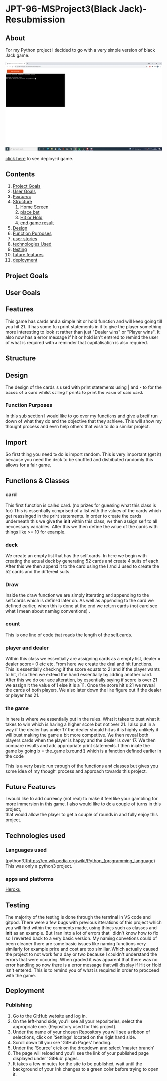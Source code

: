 # JPT-96-MSProject3(Black Jack)-Resubmission

## About
For my Python project I decided to go with a very simple version of black Jack game.

![loadingscreen](images/loadingscreen.png)

[click here](https://jpt-96-blackjack-resubmission.herokuapp.com/) to see deployed game.

## Contents


1. [Project Goals](#project-goals)
2. [User Goals](#user-goals)
3. [Features](#features)
4. [Structure](#structure)
    1. [Home Screen](#home-screen)
    2. [place bet](#place-bet)
    3. [Hit or Hold](#hit-hold)
    4. [end game result](#end-game-result)
5. [Design](#design)
6. [Function Purposes](#function-purposes)
7. [user stories](#user-stories)
8. [technologies Used](#technologies-used)
9. [testing](#testing)
10. [future features](#future-features)
11. [deployment](#depolyment)


## Project Goals


## User Goals


## Features
This game has cards and a simple hit or hold function and will keep going till you hit 21.
It has some fun print statements in it to give the player something more interesting to look at rather than just "Dealer wins" or "Player wins".
It also now has a error message if hit or hold isn't entered to remind the user of what is required with a reminder that capitalisation is also required.

## Structure


## Design
The design of the cards is used with print statements using | and - to for the bases of a card whilst calling f prints to print the value of said card.

### Function Purposes 
In this sub section I would like to go over my functions and give a breif run down of what they do and the objective that they achieve.
This will show my thought process and even help others that wish to do a similar project.
## Import
So first thing you need to do is import random. This is very important (get it) because you need the deck to be shuffled and distributed randomly this allows for a fair game.
## Functions & Classes
### card
This first function is called card. (no prizes for guessing what this class is for)
This is essentially comprised of a list with the values of the cards which get reassinged in the print statements. In order to create the cards
underneath this we give the __init__ within  this class, we then assign self to all neccessary variables. 
After this we then define the value of the cards with things like >= 10 for example.

### deck
We create an empty list that has the self.cards.
In here we begin with creating the actual deck by generating 52 cards and create 4 suits of each.
After this we then append it to the card using the I and J used to create the 52 cards and the different suits.
### Draw
Inside the draw function we are simply itterating and appending to the self.cards which is defined later on.
As well as appending to the card we defined earlier, when this is done at the end we return cards (not card see what I mean about naming conventions)
.
### count 
This is one line of code that reads the length of the self.cards.

### player and dealer
Within this class we essentially are assigning cards as a empty list, dealer = dealer score= 0 etc etc.
From here we create the deal and hit functions. This is essentially checking if the score equats to 21 and if the player
wants to hit, if so then we extend the hand essentially by adding another card. 
After this we do our ace alteration, by essentially saying if score is over 21 we assign it the value of 1 else it is a 11.
Once the score hit's 21 we reveal the cards of both players. We also later down the line figure out if the dealer or player has 21. 


### the game 
In here is where we essentially put in the rules. What it takes to bust what it takes to win which is having a higher score but not over 21.
I also put in a way if the dealer has under 17 the dealer should hit as it is highly unlikely it will bust making the game a bit more competitve.
We then reveal both players cards when the player is happy and the dealer is over 17. We then compare results and add appropriate print statements.
I then iniate the game by going b = the_game b.round() which is a function defined earlier in the code

This is a very basic run through of the functions and classes but gives you some idea of my thought process and approach towards this project.



## Future Features
I would like to add currency (not real) to make it feel like your gambling for more immersion in this game. I also would like to do a couple of turns in this project,  
that would allow the player to get a couple of rounds in and fully enjoy this project.


## Technologies used
### Languages used
[python3](https://en.wikipedia.org/wiki/Python_(programming_language) This was only a python3 project.

### apps and platforms
[Heroku](https://www.heroku.com)
## Testing
The majority of the testing is done through the terminal in VS code and gitpod.
There were a few bugs with previous itterations of this project which you will find within the comments made, using things such as classes and __init__ 
as an example. But I ran into a lot of errors that I didn't know how to fix so I reverted back to a very basic version. 
My naming convetions could of been cleaner there are some basic issues like naming functions very similarly for example price and cost are too similiar.
Which actually caused the project to not work for a day or two because I couldn't understand the errors that were occuring.
When graded it was apparent that there was no error handling so now there is a error message that will display if Hit or Hold isn't entered.
This is to remind you of what is required in order to procceed with the game.


## Deployment 
### Publishing
 1. Go to the GitHub website and log in.
 2. On the left-hand side, you'll see all your repositories, select the appropriate one. (Repository used for this project).
 3. Under the name of your chosen Repository you will see a ribbon of selections, click on 'Settings' located on the right hand side.
 4. Scroll down till you see 'GitHub Pages' heading. 
 5. Under the 'Source' click on the dropdown and select 'master branch' 
 6. The page will reload and you'll see the link of your published page displayed under 'GitHub' pages. 
 7. It takes a few minutes for the site to be published, wait until the background of your link changes to a green color before trying to open it.
 
